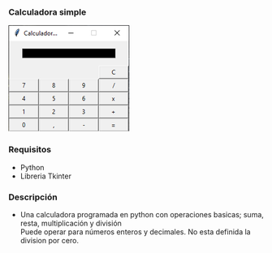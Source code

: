 ### Calculadora simple
![](CapturaCalculadora.PNG)

### Requisitos 
- Python 
- Libreria Tkinter
 
### Descripción
- Una calculadora programada en python con operaciones basicas; suma, resta, multiplicación y división <br>
Puede operar para números enteros y decimales. No esta definida la division por cero.
